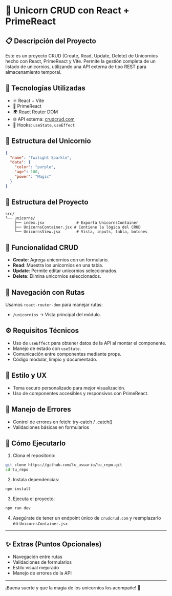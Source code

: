 # 🦄 Unicorn CRUD con React + PrimeReact

## 📋 Descripción del Proyecto
Este es un proyecto CRUD (Create, Read, Update, Delete) de Unicornios hecho con React, PrimeReact y Vite. Permite la gestión completa de un listado de unicornios, utilizando una API externa de tipo REST para almacenamiento temporal.

## 🚀 Tecnologías Utilizadas
- ⚛️ React + Vite
- 🎨 PrimeReact
- 🌍 React Router DOM
- 🌐 API externa: [crudcrud.com](https://crudcrud.com)
- 🧠 Hooks: `useState`, `useEffect`

## 🧩 Estructura del Unicornio
```json
{
  "name": "Twilight Sparkle",
  "data": {
    "color": "purple",
    "age": 100,
    "power": "Magic"
  }
}
```

## 📁 Estructura del Proyecto
```
src/
└── unicorns/
    ├── index.jsx              # Exporta UnicornsContainer
    ├── UnicornsContainer.jsx # Contiene la lógica del CRUD
    └── UnicornsView.jsx       # Vista, inputs, tabla, botones
```

## 🔄 Funcionalidad CRUD
- **Create**: Agrega unicornios con un formulario.
- **Read**: Muestra los unicornios en una tabla.
- **Update**: Permite editar unicornios seleccionados.
- **Delete**: Elimina unicornios seleccionados.

## 🧭 Navegación con Rutas
Usamos `react-router-dom` para manejar rutas:
- `/unicornios` → Vista principal del módulo.

## ⚙️ Requisitos Técnicos
- Uso de `useEffect` para obtener datos de la API al montar el componente.
- Manejo de estado con `useState`.
- Comunicación entre componentes mediante props.
- Código modular, limpio y documentado.

## 💅 Estilo y UX
- Tema oscuro personalizado para mejor visualización.
- Uso de componentes accesibles y responsivos con PrimeReact.

## 🐞 Manejo de Errores
- Control de errores en fetch: try-catch / .catch()
- Validaciones básicas en formularios

## 🧪 Cómo Ejecutarlo
1. Clona el repositorio:
```bash
git clone https://github.com/tu_usuario/tu_repo.git
cd tu_repo
```
2. Instala dependencias:
```bash
npm install
```
3. Ejecuta el proyecto:
```bash
npm run dev
```
4. Asegúrate de tener un endpoint único de `crudcrud.com` y reemplazarlo en `UnicornsContainer.jsx`
---

## ✨ Extras (Puntos Opcionales)
- Navegación entre rutas
- Validaciones de formularios
- Estilo visual mejorado
- Manejo de errores de la API

---

¡Buena suerte y que la magia de los unicornios los acompañe! 🦄

